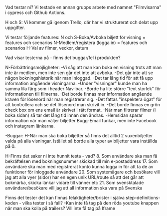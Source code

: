 Vad testar ni?
Vi testade en annan grupps arbete med namnet "Filmvisarna" i cypress och Github Actions.

H och S: Vi kommer gå igenom Trello, där har vi strukturerat och delat upp uppgifter.

Vi testar följande features:
N och S-Boka/Avboka biljett för visning = features och scenarios
N-Medlem/registera (logga in) = features och scenarios
H-Val av filmer, veckor, datum 


 
Vad visar testerna på - finns det buggar/fel i produkten?

N-Förbättringsmöjligheter:
-Vi såg att man kan boka en visning trots att man inte är medlem, men inte sen går det inte att avboka.
-Det går inte att se någon bokningshistorik när man inloggad. 
-Det tar lång tid för att få upp information angående visningarna. 
-Under "visningar" kunde man ha samma lila färg som i header Nav-bar.
-Borde ha lite större "text storlek" för informationen till filmerna. 
-Det borde finnas mer information angående kraven för lösenord när man registrerar sig. 
-Det fattas "inspektera ögat" för att kontrollera och se det lösenord man skrivit in.
-Det borde finnas en grön check box om ens email är skrivet i rätt format. 
-När man filtrerar filmer (i boka sidan) så tar det lång tid innan den ändras.
-Hemsidan sparar information när man väljer biljetter
Bugg-Email funkar, men inte Facebook och instagram länkarna.


-Buggar:
H-När man ska boka biljetter så finns det alltid 2 vuxenbiljetter valda på alla visningar. Istället så borde alla typer av biljetter vara inställda på 0. 


H-Finns det saker ni inte hunnit testa - vad? 
8. Som användare ska man få bekräftelsen med bokningsnummer skickad till min e-postaddress
17. Som användare ska man med registrerat konto kunna logga in för att ta de av funktioner för inloggade användare
20. Som systemägare och besökare vill jag att alla vyer (sidor) har en egen unik URL/route så att det går att bokmärka, skicka länkar vidare till vänner etc
21. Som svensktalade användare/besökare vill jag att all information ska vara på Svenska


Finns det tester det kan finnas felaktigheter/brister i själva step-definitions-koden - vilka tester i så fall?
-Kan inte få tag på den röda youtube knappen när man ska kolla på trailers? Vill inte få tag på Iframe